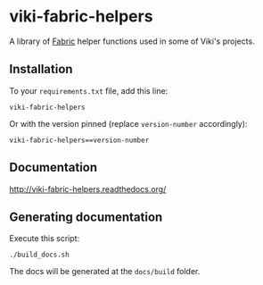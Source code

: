 viki-fabric-helpers
===================

A library of [Fabric](http://www.fabfile.org/) helper functions used in some
of Viki's projects.

## Installation

To your `requirements.txt` file, add this line:

    viki-fabric-helpers

Or with the version pinned (replace `version-number` accordingly):

    viki-fabric-helpers==version-number

## Documentation

http://viki-fabric-helpers.readthedocs.org/

## Generating documentation

Execute this script:

    ./build_docs.sh

The docs will be generated at the `docs/build` folder.
